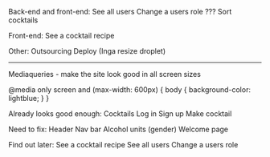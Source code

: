 
Back-end and front-end:
See all users
Change a users role
??? Sort cocktails

Front-end:
See a cocktail recipe

Other:
Outsourcing
Deploy (Inga resize droplet)

------------------------------------------------------------------------------------------

Mediaqueries - make the site look good in all screen sizes

@media only screen and (max-width: 600px) {
  body {
    background-color: lightblue;
  }
}

Already looks good enough:
Cocktails
Log in
Sign up
Make cocktail

Need to fix:
Header
Nav bar
Alcohol units (gender)
Welcome page

Find out later:
See a cocktail recipe
See all users
Change a users role

